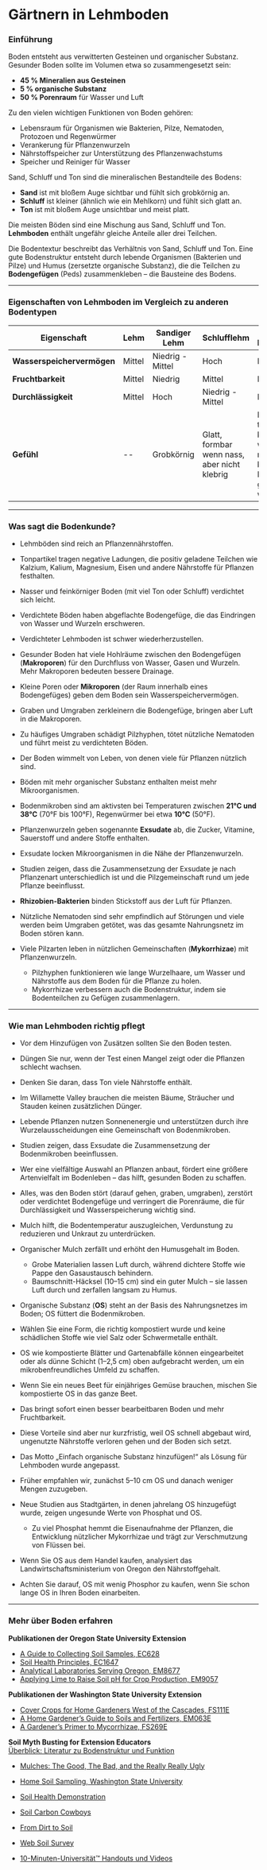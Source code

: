 # Gärtnern in Lehmboden

### Einführung

Boden entsteht aus verwitterten Gesteinen und organischer Substanz. Gesunder Boden sollte im Volumen etwa so zusammengesetzt sein:
- **45 % Mineralien aus Gesteinen**
- **5 % organische Substanz**
- **50 % Porenraum** für Wasser und Luft

Zu den vielen wichtigen Funktionen von Boden gehören:
- Lebensraum für Organismen wie Bakterien, Pilze, Nematoden, Protozoen und Regenwürmer
- Verankerung für Pflanzenwurzeln
- Nährstoffspeicher zur Unterstützung des Pflanzenwachstums
- Speicher und Reiniger für Wasser

Sand, Schluff und Ton sind die mineralischen Bestandteile des Bodens:
- **Sand** ist mit bloßem Auge sichtbar und fühlt sich grobkörnig an.
- **Schluff** ist kleiner (ähnlich wie ein Mehlkorn) und fühlt sich glatt an.
- **Ton** ist mit bloßem Auge unsichtbar und meist platt.

Die meisten Böden sind eine Mischung aus Sand, Schluff und Ton. **Lehmboden** enthält ungefähr gleiche Anteile aller drei Teilchen.

Die Bodentextur beschreibt das Verhältnis von Sand, Schluff und Ton. Eine gute Bodenstruktur entsteht durch lebende Organismen (Bakterien und Pilze) und Humus (zersetzte organische Substanz), die die Teilchen zu **Bodengefügen** (Peds) zusammenkleben – die Bausteine des Bodens.

---

### Eigenschaften von Lehmboden im Vergleich zu anderen Bodentypen

| Eigenschaft                     | Lehm    | Sandiger Lehm   | Schlufflehm      | Ton und Lehmtone                                   |
|----------------------------------|---------|-----------------|------------------|----------------------------------------------------|
| **Wasserspeichervermögen**      | Mittel  | Niedrig - Mittel| Hoch             | Hoch                                               |
| **Fruchtbarkeit**               | Mittel  | Niedrig         | Mittel           | Hoch                                               |
| **Durchlässigkeit**             | Mittel  | Hoch            | Niedrig - Mittel | Niedrig                                            |
| **Gefühl**                      | --      | Grobkörnig      | Glatt, formbar wenn nass, aber nicht klebrig | Hart wenn trocken, klebrig wenn nass; kann zu Bändern geformt werden |

---

### Was sagt die Bodenkunde?

- Lehmböden sind reich an Pflanzennährstoffen.
- Tonpartikel tragen negative Ladungen, die positiv geladene Teilchen wie Kalzium, Kalium, Magnesium, Eisen und andere Nährstoffe für Pflanzen festhalten.

- Nasser und feinkörniger Boden (mit viel Ton oder Schluff) verdichtet sich leicht.
- Verdichtete Böden haben abgeflachte Bodengefüge, die das Eindringen von Wasser und Wurzeln erschweren.
- Verdichteter Lehmboden ist schwer wiederherzustellen.
- Gesunder Boden hat viele Hohlräume zwischen den Bodengefügen (**Makroporen**) für den Durchfluss von Wasser, Gasen und Wurzeln. Mehr Makroporen bedeuten bessere Drainage.

- Kleine Poren oder **Mikroporen** (der Raum innerhalb eines Bodengefüges) geben dem Boden sein Wasserspeichervermögen.

- Graben und Umgraben zerkleinern die Bodengefüge, bringen aber Luft in die Makroporen.
- Zu häufiges Umgraben schädigt Pilzhyphen, tötet nützliche Nematoden und führt meist zu verdichteten Böden.

- Der Boden wimmelt von Leben, von denen viele für Pflanzen nützlich sind.
- Böden mit mehr organischer Substanz enthalten meist mehr Mikroorganismen.
- Bodenmikroben sind am aktivsten bei Temperaturen zwischen **21°C und 38°C** (70°F bis 100°F), Regenwürmer bei etwa **10°C** (50°F).

- Pflanzenwurzeln geben sogenannte **Exsudate** ab, die Zucker, Vitamine, Sauerstoff und andere Stoffe enthalten.
- Exsudate locken Mikroorganismen in die Nähe der Pflanzenwurzeln.
- Studien zeigen, dass die Zusammensetzung der Exsudate je nach Pflanzenart unterschiedlich ist und die Pilzgemeinschaft rund um jede Pflanze beeinflusst.

- **Rhizobien-Bakterien** binden Stickstoff aus der Luft für Pflanzen.
- Nützliche Nematoden sind sehr empfindlich auf Störungen und viele werden beim Umgraben getötet, was das gesamte Nahrungsnetz im Boden stören kann.
- Viele Pilzarten leben in nützlichen Gemeinschaften (**Mykorrhizae**) mit Pflanzenwurzeln.
  - Pilzhyphen funktionieren wie lange Wurzelhaare, um Wasser und Nährstoffe aus dem Boden für die Pflanze zu holen.
  - Mykorrhizae verbessern auch die Bodenstruktur, indem sie Bodenteilchen zu Gefügen zusammenlagern.

---

### Wie man Lehmboden richtig pflegt

- Vor dem Hinzufügen von Zusätzen sollten Sie den Boden testen.
- Düngen Sie nur, wenn der Test einen Mangel zeigt oder die Pflanzen schlecht wachsen.
- Denken Sie daran, dass Ton viele Nährstoffe enthält.
- Im Willamette Valley brauchen die meisten Bäume, Sträucher und Stauden keinen zusätzlichen Dünger.

- Lebende Pflanzen nutzen Sonnenenergie und unterstützen durch ihre Wurzelausscheidungen eine Gemeinschaft von Bodenmikroben.
- Studien zeigen, dass Exsudate die Zusammensetzung der Bodenmikroben beeinflussen.
- Wer eine vielfältige Auswahl an Pflanzen anbaut, fördert eine größere Artenvielfalt im Bodenleben – das hilft, gesunden Boden zu schaffen.

- Alles, was den Boden stört (darauf gehen, graben, umgraben), zerstört oder verdichtet Bodengefüge und verringert die Porenräume, die für Durchlässigkeit und Wasserspeicherung wichtig sind.

- Mulch hilft, die Bodentemperatur auszugleichen, Verdunstung zu reduzieren und Unkraut zu unterdrücken.
- Organischer Mulch zerfällt und erhöht den Humusgehalt im Boden.
  - Grobe Materialien lassen Luft durch, während dichtere Stoffe wie Pappe den Gasaustausch behindern.
  - Baumschnitt-Häcksel (10–15 cm) sind ein guter Mulch – sie lassen Luft durch und zerfallen langsam zu Humus.

- Organische Substanz (**OS**) steht an der Basis des Nahrungsnetzes im Boden; OS füttert die Bodenmikroben.
- Wählen Sie eine Form, die richtig kompostiert wurde und keine schädlichen Stoffe wie viel Salz oder Schwermetalle enthält.
- OS wie kompostierte Blätter und Gartenabfälle können eingearbeitet oder als dünne Schicht (1–2,5 cm) oben aufgebracht werden, um ein mikrobenfreundliches Umfeld zu schaffen.

- Wenn Sie ein neues Beet für einjähriges Gemüse brauchen, mischen Sie kompostierte OS in das ganze Beet.
- Das bringt sofort einen besser bearbeitbaren Boden und mehr Fruchtbarkeit.
- Diese Vorteile sind aber nur kurzfristig, weil OS schnell abgebaut wird, ungenutzte Nährstoffe verloren gehen und der Boden sich setzt.

- Das Motto „Einfach organische Substanz hinzufügen!“ als Lösung für Lehmboden wurde angepasst.
- Früher empfahlen wir, zunächst 5–10 cm OS und danach weniger Mengen zuzugeben.
- Neue Studien aus Stadtgärten, in denen jahrelang OS hinzugefügt wurde, zeigen ungesunde Werte von Phosphat und OS.
  - Zu viel Phosphat hemmt die Eisenaufnahme der Pflanzen, die Entwicklung nützlicher Mykorrhizae und trägt zur Verschmutzung von Flüssen bei.
- Wenn Sie OS aus dem Handel kaufen, analysiert das Landwirtschaftsministerium von Oregon den Nährstoffgehalt.
- Achten Sie darauf, OS mit wenig Phosphor zu kaufen, wenn Sie schon lange OS in Ihren Boden einarbeiten.

---

### Mehr über Boden erfahren


**Publikationen der Oregon State University Extension**
- [A Guide to Collecting Soil Samples, EC628](https://catalog.extension.oregonstate.edu/)
- [Soil Health Principles, EC1647](https://catalog.extension.oregonstate.edu/)
- [Analytical Laboratories Serving Oregon, EM8677](https://catalog.extension.oregonstate.edu/)
- [Applying Lime to Raise Soil pH for Crop Production, EM9057](https://catalog.extension.oregonstate.edu/)

**Publikationen der Washington State University Extension**
- [Cover Crops for Home Gardeners West of the Cascades, FS111E](https://pubs.extension.wsu.edu/extension-publications)
- [A Home Gardener’s Guide to Soils and Fertilizers, EM063E](https://pubs.extension.wsu.edu/extension-publications)
- [A Gardener’s Primer to Mycorrhizae, FS269E](https://pubs.extension.wsu.edu/extension-publications)

**Soil Myth Busting for Extension Educators**  
[Überblick: Literatur zu Bodenstruktur und Funktion](https://www.nacaa.com/journal/index.php?jid=1024)


- [Mulches: The Good, The Bad, and the Really Really Ugly](https://www.youtube.com/watch?v=NXL9n2KNm1E)
- [Home Soil Sampling, Washington State University](https://www.youtube.com/watch?v=0tRQUPDRiDU)
- [Soil Health Demonstration](https://video.search.yahoo.com/yhs/search?p=ray+archuleta%27s+soil+health+demo+2014+custom)
- [Soil Carbon Cowboys](https://www.youtube.com/watch?v=ZGvVli0OTrQ)
- [From Dirt to Soil](https://video.search.yahoo.com/yhs/search?p=gabe+brown+cover+crops)


- [Web Soil Survey](http://www.websoilsurvey.sc.egov/)
- [10-Minuten-Universität™ Handouts und Videos](http://www.cmastergardeners.org/10-minute-university)
